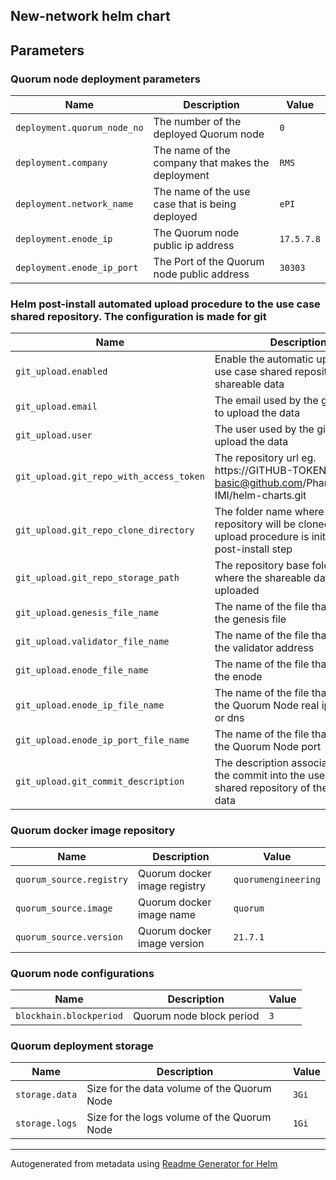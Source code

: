 ## New-network helm chart


## Parameters

### Quorum node deployment parameters

| Name                        | Description                                       | Value      |
| --------------------------- | ------------------------------------------------- | ---------- |
| `deployment.quorum_node_no` | The number of the deployed Quorum node            | `0`        |
| `deployment.company`        | The name of the company that makes the deployment | `RMS`      |
| `deployment.network_name`   | The name of the use case that is being deployed   | `ePI`      |
| `deployment.enode_ip`       | The Quorum node public ip address                 | `17.5.7.8` |
| `deployment.enode_ip_port`  | The Port of the Quorum node public address        | `30303`    |


### Helm post-install automated upload procedure to the use case shared repository. The configuration is made for git

| Name                                    | Description                                                                                                         | Value                                |
| --------------------------------------- | ------------------------------------------------------------------------------------------------------------------- | ------------------------------------ |
| `git_upload.enabled`                    | Enable the automatic upload to the use case shared repository of the shareable data                                 | `true`                               |
| `git_upload.email`                      | The email used by the git in order to upload the data                                                               | `""`                                 |
| `git_upload.user`                       | The user used by the git in order to upload the data                                                                | `""`                                 |
| `git_upload.git_repo_with_access_token` | The repository url eg. https://GITHUB-TOKEN:x-oauth-basic@github.com/PharmaLedger-IMI/helm-charts.git               | `""`                                 |
| `git_upload.git_repo_clone_directory`   | The folder name where the repository will be cloned when the upload procedure is initiated in the post-install step | `helm-charts`                        |
| `git_upload.git_repo_storage_path`      | The repository base folder name where the shareable data to will be uploaded                                        | `networks`                           |
| `git_upload.genesis_file_name`          | The name of the file that contains the genesis file                                                                 | `genesis.json`                       |
| `git_upload.validator_file_name`        | The name of the file that contains the validator address                                                            | `validator.address`                  |
| `git_upload.enode_file_name`            | The name of the file that contains the enode                                                                        | `enode`                              |
| `git_upload.enode_ip_file_name`         | The name of the file that contains the Quorum Node real ip address or dns                                           | `enode.ip`                           |
| `git_upload.enode_ip_port_file_name`    | The name of the file that contains the Quorum Node port                                                             | `enode.ip.port`                      |
| `git_upload.git_commit_description`     | The description associated with the commit into the use case shared repository of the shareable data                | `added genesis and node information` |


### Quorum docker image repository

| Name                     | Description                  | Value               |
| ------------------------ | ---------------------------- | ------------------- |
| `quorum_source.registry` | Quorum docker image registry | `quorumengineering` |
| `quorum_source.image`    | Quorum docker image name     | `quorum`            |
| `quorum_source.version`  | Quorum docker image version  | `21.7.1`            |


### Quorum node configurations

| Name                    | Description              | Value |
| ----------------------- | ------------------------ | ----- |
| `blockhain.blockperiod` | Quorum node block period | `3`   |


### Quorum deployment storage

| Name           | Description                                 | Value |
| -------------- | ------------------------------------------- | ----- |
| `storage.data` | Size for the data volume of the Quorum Node | `3Gi` |
| `storage.logs` | Size for the logs volume of the Quorum Node | `1Gi` |


----
Autogenerated from metadata using [Readme Generator for Helm](https://github.com/bitnami-labs/readme-generator-for-helm)

